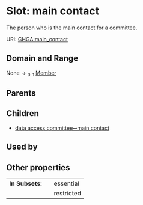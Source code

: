 
# Slot: main contact


The person who is the main contact for a committee.

URI: [GHGA:main_contact](https://w3id.org/GHGA/main_contact)


## Domain and Range

None &#8594;  <sub>0..1</sub> [Member](Member.md)

## Parents


## Children

 *  [data access committee➞main contact](data_access_committee_main_contact.md)

## Used by


## Other properties

|  |  |  |
| --- | --- | --- |
| **In Subsets:** | | essential |
|  | | restricted |

